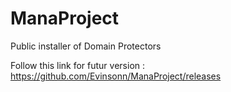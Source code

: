 # ManaProject
Public installer of Domain Protectors

Follow this link for futur version :
https://github.com/Evinsonn/ManaProject/releases